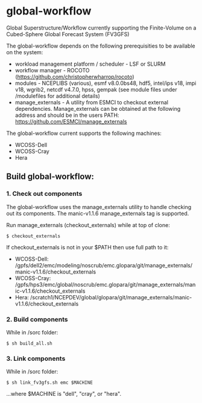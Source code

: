 # global-workflow
Global Superstructure/Workflow currently supporting the Finite-Volume on a Cubed-Sphere Global Forecast System (FV3GFS)

The global-workflow depends on the following prerequisities to be available on the system:

* workload management platform / scheduler - LSF or SLURM
* workflow manager - ROCOTO (https://github.com/christopherwharrop/rocoto)
* modules - NCEPLIBS (various), esmf v8.0.0bs48, hdf5, intel/ips v18, impi v18, wgrib2, netcdf v4.7.0, hpss, gempak (see module files under /modulefiles for additional details)
* manage_externals - A utility from ESMCI to checkout external dependencies. Manage_externals can be obtained at the following address and should be in the users PATH: https://github.com/ESMCI/manage_externals

The global-workflow current supports the following machines:

* WCOSS-Dell
* WCOSS-Cray
* Hera

## Build global-workflow:

### 1. Check out components

The global-workflow uses the manage_externals utility to handle checking out its components. The manic-v1.1.6 manage_externals tag is supported.

Run manage_externals (checkout_externals) while at top of clone:

```
$ checkout_externals
```

If checkout_externals is not in your $PATH then use full path to it:

* WCOSS-Dell: /gpfs/dell2/emc/modeling/noscrub/emc.glopara/git/manage_externals/manic-v1.1.6/checkout_externals
* WCOSS-Cray: /gpfs/hps3/emc/global/noscrub/emc.glopara/git/manage_externals/manic-v1.1.6/checkout_externals
* Hera: /scratch1/NCEPDEV/global/glopara/git/manage_externals/manic-v1.1.6/checkout_externals

### 2. Build components

While in /sorc folder:
```
$ sh build_all.sh
```

### 3. Link components

While in /sorc folder:
```
$ sh link_fv3gfs.sh emc $MACHINE
```

...where $MACHINE is "dell", "cray", or "hera".

